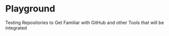# Playground
Testing Repositories to Get Familiar with GitHub and other Tools that will be integrated
